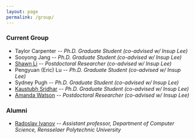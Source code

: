 ```yaml
---
layout: page
permalink: /group/
---
```


### Current Group
- Taylor Carpenter 
  -- _Ph.D. Graduate Student (co-advised w/ Insup Lee)_
- Sooyong Jang 
  -- _Ph.D. Graduate Student (co-advised w/ Insup Lee)_
- [Shawn Li](https://fling.seas.upenn.edu/~xianl/wiki)
  -- _Postdoctoral Researcher (co-advised w/ Insup Lee)_
- Pengyuan (Eric) Lu 
  -- _Ph.D. Graduate Student  (co-advised w/ Insup Lee)_
- Sydney Pugh 
  -- _Ph.D. Graduate Student  (co-advised w/ Insup Lee)_
- [Kaustubh Sridhar](https://kaustubhsridhar.github.io/)
  -- _Ph.D. Graduate Student (co-advised w/ Insup Lee)_
- [Amanda Watson](https://fling.seas.upenn.edu/~aawatson) 
  -- _Postdoctoral Researcher (co-advised w/ Insup Lee)_


### Alumni
- [Radoslav Ivanov](https://www.seas.upenn.edu/~rivanov)
  -- _Assistant professor, Department of Computer Science, Rensselaer Polytechnic University_

